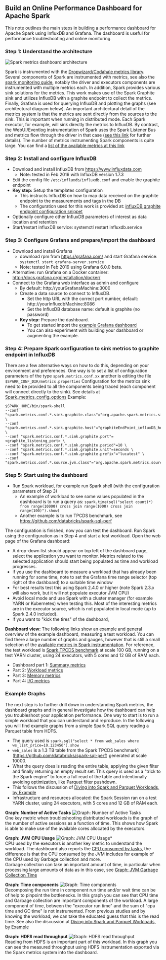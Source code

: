 ## Build an Online Performance Dashboard for Apache Spark

This note outlines the main steps in building a performance dashboard for Apache Spark
using InfluxDB and Grafana. The dashboard is useful for performance troubleshooting and
online monitoring. 

### Step 1: Understand the architecture
![Spark metrics dashboard architecture](images/Spark_metrics_dashboard_arch.PNG "Spark metrics dashboard architecture")

Spark is instrumented with the [Dropwizard/Codahale metrics library](https://metrics.dropwizard.io).
Several components of Spark are instrumented with metrics, see also the 
[spark monitoring guide](https://spark.apache.org/docs/latest/monitoring.html#metrics), 
notably the driver and executors components are instrumented with multiple metrics each.
In addition, Spark provides various sink solutions for the metrics. 
This work makes use of the Spark Graphite sink and utilizes InfluxDB with a graphite 
endpoint to collect the metrics. Finally, Grafana is used for querying InfluxDB and 
plotting the graphs (see architectural diagram below).
An important architectural detail of the metrics system is that the metrics are sent directly
from the sources to the sink. This is important when running in distributed mode.
Each Spark executor, for example, will sink directly the metrics to InfluxDB.
By contrast, the WebUI/Eventlog instrumentation of Spark uses the Spark Listener Bus and metrics
flow through the driver in that case 
([see this link](https://raw.githubusercontent.com/LucaCanali/sparkMeasure/master/docs/sparkMeasure_architecture_diagram.png)
for further details).
The number of metrics instrumenting Spark components is quite large. 
You can find a [list of the available metrics at this link](Spark_dropwizard_metrics_info.md)

### Step 2: Install and configure InfluxDB
- Download and install InfluxDB from https://www.influxdata.com
  - Note: tested in Feb 2019 with InfluxDB version 1.7.3
- Edit the config file `/etc/influxdb/influxdb.conf` and enable the graphite endpoint
- **Key step:** Setup the templates configuration
  - This instructs InfluxDB on how to map data received on the graphite endpoint to the measurements and tags in the DB
  - The configuration used for this work is provided at: [influxDB graphite endpoint configuration snippet](influxdb.conf_GRAPHITE)  
- Optionally configure other InfluxDB parameters of interest as data location and retention
- Start/restart influxDB service: systemctl restart influxdb.service

###  Step 3: Configure Grafana and prepare/import the dashboard
- Download and install Grafana 
  - download rpm from https://grafana.com/ and start Grafana service: `systemctl start grafana-server.service`
  - Note: tested in Feb 2019 using Grafana 6.0.0 beta.
- Alternative: run Grafana on a Docker container: http://docs.grafana.org/installation/docker/
- Connect to the Grafana web interface as admin and configure
  - By default: http://yourGrafanaMachine:3000
  - Create a data source to connect to InfluxDB. 
    - Set the http URL with the correct port number, default: http://yourInfluxdbMachine:8086
    - Set the InfluxDB database name: default is graphite (no password)
  - **Key step:** Prepare the dashboard. 
    - To get started import the [example Grafana dashboard](Spark_Perf_Dashboard_v01.json)
    - You can also experiment with building your dashboard or augmenting the example.

### Step 4: Prepare Spark configuration to sink metrics to graphite endpoint in InfluxDB
There are a few alternative ways on how to do this, depending on your environment and preferences.
One way is to set a list of configuration parameters of the type `spark.metrics.conf.xx`
another is editing the file `$SPARK_CONF_DIR/metrics.properties`
Configuration for the metrics sink need to be provided to all the components being traced
(each component will connect directly to the sink).
See details at [Spark_metrics_config_options](Spark_metrics_config_options.md)
Example:  
  ```
  $SPARK_HOME/bin/spark-shell
  --conf "spark.metrics.conf.*.sink.graphite.class"="org.apache.spark.metrics.sink.GraphiteSink" \
  --conf "spark.metrics.conf.*.sink.graphite.host"="graphiteEndPoint_influxDB_hostName>" \
  --conf "spark.metrics.conf.*.sink.graphite.port"=<graphite_listening_port> \
  --conf "spark.metrics.conf.*.sink.graphite.period"=10 \
  --conf "spark.metrics.conf.*.sink.graphite.unit"=seconds \
  --conf "spark.metrics.conf.*.sink.graphite.prefix"="lucatest" \
  --conf "spark.metrics.conf.*.source.jvm.class"="org.apache.spark.metrics.source.JvmSource"
  ```

### Step 5: Start using the dashboard
- Run Spark workload, for example run Spark shell (with the configuration parameters of Step 3)
  - An example of workload to see some values populated in the dashboard is to run a query as: 
`spark.time(sql("select count(*) from range(10000) cross join range(1000) cross join range(100)").show)`
  - Another example is to run TPCDS benchmark, see https://github.com/databricks/spark-sql-perf

The configuration is finished, now you can test the dashboard.
Run Spark using the configuration as in Step 4 and start a test workload.
Open the web page of the Grafana dashboard:

- A drop-down list should appear on top left of the dashboard page, select the application you want to monitor. 
Metrics related to the selected application should start being populated as time and workload progresses.
- If you use the dashboard to measure a workload that has already been running for some time,
note to set the Grafana time range selector (top right of the dashboard) to a suitable time window
- For best results test this using Spark 2.4.0 or higher
(note Spark 2.3.x will also work, but it will not populate executor JVM CPU)
- Avoid local mode and use Spark with a cluster manager (for example YARN or Kubernetes) when
testing this. Most of the interesting metrics are in the executor source, which is not populated 
in local mode (up to Spark 2.4.0 included). 
- If you want to "kick the tires" of the dashboard, 

**Dashboard view:** The following links show an example and general overview of the example dashboard,
measuring a test workload.
You can find there a large number of graphs and gauges, however that is still a small selection
 of the [available metrics in Spark instrumentation](Spark_dropwizard_metrics_info.md).
For reference, the test workload is 
 [Spark TPCDS benchmark](https://github.com/databricks/spark-sql-perf) at scale 100 GB, running on a test 
 YARN cluster, using 24 executors, with 5 cores and 12 GB of RAM each.
  - Dashboard part 1: [Summary metrics](images/dashboard_part1_summary.PNG)
  - Part 2: [Workload metrics](images/dashboard_part2_workload.PNG)
  - Part 3: [Memory metrics](images/dashboard_part3_memory.PNG)
  - Part 4: [I/O metrics](images/dashboard_part4_IO.PNG)  


### Example Graphs

The next step is to further drill down in understanding Spark metrics, the dashboard graphs
and in general investigate how the dashboard can help you troubleshoot your application
performance. One way to start is to run a simple workload that you can understand and reproduce.
In the following you will find example graphs from a simple Spark SQL query reading a Parquet table from HDFS.
- The query used is `spark.sql("select * from web_sales where ws_list_price=10.123456").show`
- `web_sales` is a 1.3 TB table from the Spark TPCDS benchmark](https://github.com/databricks/spark-sql-perf) generated at scale 10000.
- What the query does is reading the entire table, applying the given filter and finally returning an empty result set.
This query is used as a "trick to the Spark engine" to force a full read of the table and intentionally avoiding optimization, like Parquet filter pushdown. 
- This follows the discussion of [Diving into Spark and Parquet Workloads, by Example](https://db-blog.web.cern.ch/blog/luca-canali/2017-06-diving-spark-and-parquet-workloads-example) 
- Infrastructure and resources allocated: the Spark Session ran on a test YARN cluster,
using 24 executors, with 5 cores and 12 GB of RAM each.

**Graph: Number of Active Tasks**
![Graph: Number of Active Tasks](images/Graph_number_active_tasks.PNG "NUMBER ACTIVE TASKS")  
One key metric when troubleshooting distributed workloads is the graph of the number of active sessions as a
function of time.
This shows how Spark is able to make use of the available cores allocated by the executors.

**Graph: JVM CPU Usage**
![Graph: JVM CPU Usage*](images/Graph_JVM_CPU.PNG "JVM CPU USAGE")    
CPU used by the executors is another key metric to understand the workload.
The dashboard also reports the [CPU consumed by tasks](images/Graph_task_CPU_time.PNG), the difference is that the
CPU consumed by the JVM includes for example of the CPU used by Garbage collection and more.  
Garbage collection can take an important amount of time, in particular when processing large amounts of data
 as in this case, see [Graph: JVM Garbage Collection Time](images/Graph_garbage_collection.PNG "JVM Garbage Collection Time")

**Graph: Time components**
![Graph: Time components](images/Graph_Time_components.PNG "Graph: Time components")  
Decomposing the run time in component run time and/or wait time can be of help to pinpoint the bottlenecks.
In this graph you can see that CPU time and Garbage collection are important components of the workload.
A large component of time, between the "executor run time" and the sum of "cpu time and GC time" is not instrumented.
From previous studies and by knowing the workload, we can take the educated guess that this is the read time.
See also the discussion at [Diving into Spark and Parquet Workloads, by Example](https://db-blog.web.cern.ch/blog/luca-canali/2017-06-diving-spark-and-parquet-workloads-example)

**Graph: HDFS read throughput**
![Graph: HDFS read throughput](images/Graph_HDFS_read_throughput.PNG "HDFS read thorughput")   
Reading from HDFS is an important part of this workload.
In this graph you can see the measured throughput using HDFS instrumentation exported via the Spark metrics system
into the dashboard.

